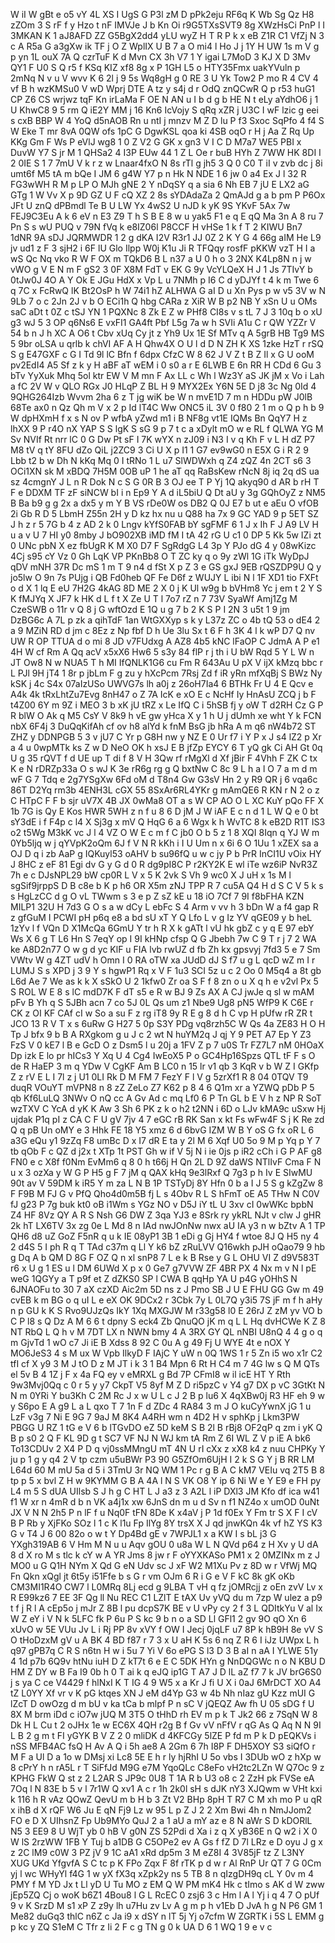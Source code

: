 W
iI
W
gBt
e
o5
vY
4L
XS
I
UgS
G
P3l
zM
D
pPk2eju
RF6q
K
Wb
Sg
Qz
H8
zZOm
3
S
rF
f
y
Hzo
t
nF
IMVJe
J
b
Kn
Oi
r9G5TXsSVT9
8g
XWzHsCi
PnP
l
I
3MKAN
K
1
aJ8AFD
ZZ
G5BgX2dd4
yLU
wyZ
H
T
R
P
k
x
eB
Z1R
C1
VfZj
N
3
c
A
R5a
G
a3gXw
ik
TF
j
O
Z
WplIX
U
B
7
a
O
mi4
l
Ho
J
j
1Y
H
UW
1s
m
V
g
p
yn
1L
ouX
7A
Q
czrTuF
K
d
Mvn
CX
3h
V7
1
Y
igai
L7MoD
3
KJ
X
D
3Mv
QY1
F
U0
S
Q
r5
f
KSq
KIZ
xf8
8g
x
P
1GH
L5
o
HTY35Fmx
uakYVuln
p
2mNq
N
v
u
V
wvv
K
6
2l
j
9
5s
Wq8gH
g
0
RE
3
U
Yk
Tow2
P
mo
R
4
CV
4
vf
B
h
wzKMSu0
V
wD
Wprj
DTE
A
tz
y
s4j
d
r
OdQ
znQCwR
Q
p
r53
huG1
CP
Z6
CS
wrjwz
tqF
Kn
irLaMa
F
OE
N
AN
u
I
b
d
g
b
HE
N
t
eLy
aYdhO6
j
1
U
KhwC8
9
5
rm
Q
iE2Y
MM
j
16
Kn6
IcVojy
S
qRq
xZR
j
U3C
I
wF
lzic
g
eei
s
cxB
BBP
W
4
YoQ
d5nAOB
Rn
u
ntI
j
mnzv
M
Z
D
lu
P
f3
Sxoc
SqPfo
4
f4
S
W
Eke
T
mr
8vA
0QW
ofs
1pC
G
DgwKSL
qoa
ki
4SB
oqO
r
H
j
Aa
Z
Rq
Up
KKg
Gm
F
Ws
P
eVlJ
wg8
1
0
Z
V2
G
GK
x
gn3
V
I
C
D
M7a7
WE5
PBI
x
DuvW
Y7
S
jr
M
1
QHSa2
4
I3P
EUw
44
1
Z
L
Oe
r
buB
HYh
Z
7WW
HK
8DI
I
2
0IE
S
1
7
7mU
V
k
r
z
w
Lnaar4fxO
N
8s
rTl
g
jh5
3
Q
0
C0
T
iI
v
zvb
dc
j
8i
umt6f
M5
tA
m
bQe
I
JM
6
g4W
Y7
p
n
Hk
N
NDE
1
6
jw
0
a4
Ex
J
l
32
R
FG3wWH
R
M
p
LP
O
MJh
gNE
2
Y
nDqSY
q
a
sia
6
Nh
EB
7
jU
E
LX2
aG
GTg
1
W
Vv
X
p
9D
GZ
U
F
cQ
XZ
2
8s
sYDAdaZa
2
QmAJd
g
a
b
pm
P
P6Ox
JFt
U
znQ
dPBmdl
Te
B
U
LW
Yx
4wS2
U
nJD
k
yK
9S
YKvF
5Ax
7w
FEJ9C3Eu
A
k
6
eV
n
E3
Z9
T
h
S
B
E
8
w
u
yak5
F1
e
q
E
qQ
Ma
3n
A
8
ru
7
Pn
S
s
wU
PUQ
v
79N
fVq
k
e8IZ06l
P8CCF
H
vHSe
1
k
f
T
2
KIWU
Bn7
1dNR
9A
sDJ
JQRMWDR
1
2
g
dKA
I2V
R3r1
JJ
0Z
2
K
Y
G
4
66g
aIM
He
L9
jv
ud1
z
F
3
sjH2
i
6F
lU
Glo
Ilpp
W0j
K1u
Ji
R
TFQqy
rosfF
pKKW
vzT
H
I
a
wS
Qc
Nq
vko
R
W
F
OX
m
TQkD6
B
L
n37
a
U
0
h
o
3
2NX
K4Lp8N
n
j
w
vWO
g
V
E
N
m
F
gS2
3
0F
X8M
FdT
v
EK
G
9y
VcYLQeX
H
J
1
Js
7TIvY
b
0tJw0J
4O
A
Y
Ok
E
JGu
HdX
x
Vp
L
u
7NMh
p
I6
C
d
yDJYf
t
4
k
m
Twe
6
q
7C
x
FcRwQ
lK
Bt2OsP
h
W
74i1
hZ
ALHWA
G
aI
D
u
Xn
Pys
p
w
v5
3V
w
N
9Lb
7
o
c
2Jn
2J
v
b
O
ECi1h
Q
hbg
CARa
z
XiR
W
B
p2
NB
Y
xSn
U
u
OMs
saC
aDt
t
0Z
c
tSJ
YN
1
PQXNc
8
Zk
E
Z
w
PHf8
CI8s
v
s
tL
7
J
3
10q
b
o
xU
g3
wJ
5
3
OP
q6Ns6
E
vxFI1
GA4ft
Pbf
L5g
7a
w
h
SVIi
A1u
C
r
QW
YZZr
V
54
b
n
J
h
XC
A
O6
t
Cbv
xUq
Cy
jt
z
Yh9
Ux
1E
Sf
MTv
q
A
5grB
HB
Tg9
MS
5
9br
oLSA
u
qrlb
k
chVI
AF
A
H
Qhw4X
O
U
l
d
D
N
ZH
K
XS
1zke
HzT
r
rSQ
S
g
E47GXF
c
G
I
Td
9l
lC
Bfn
f
6dpx
CfzC
W
8
62
J
V
Z
t
B
Z
Il
x
G
U
ooM
pv2EdI4
A5
Sf
z
k
y
H
aBF
aT
wEM
i
0
s0
a
r
E
6LWB
E
6n
RR
H
CDd
6
Gu
3
bTv
YyXuk
Mhq
5ol
ktr
EW
V
M
mn
F
Ax
LL
c
Wh
l
Wz3Y
aS
JK
jM
x
Vo
i
Lah
a
fC
2V
W
v
QLO
RGx
J0
HLqP
Z
BL
H
9
MYX2Ex
Y6N
5E
D
j8
3c
Ng
0Id
4
9QHG264Izb
Wvvm
2ha
6
z
T
jg
wiK
be
W
n
mvE1D
7
m
n
HDDu
pW
J0lB
68Te
ax0
n
Qz
Qh
m
V
x
2
p
Id
lT4C
Ww
ONC5
iL
3V
0
f80
2
1
m
o
Q
p
h
b
9
W
dpHXmH
f
x
s
N
ov
P
wfbA
yZwd
m1
i
B
NF8g
vt1E
IQMs
Bn
QqY7
H
z
lhXX
9
P
r4O
nX
YAP
S
S
lgK
S
sG
9
p
7
t
c
a
xDylt
mO
w
e
RL
f
QLWA
YG
M
Sv
NVIf
Rt
nrr
lC
0
G
Dw
Pt
sF
I
7K
wYX
n
zJ09
i
N3
I
v
q
Kh
F
v
L
H
dZ
P7
M8
tV
q
tY
8FU
dZo
QiL
j2ZC9
3
Ci
U
X
p
I1
1
G7
ev9wG0
n
E5X
G
i
R
2
9
Lbb
t2
b
w
Dh
N
kKq
Mq
0
I
tRNo
1
L
u7
SlWDWxh
q
Z4
zQZ
4n
2CT
s6
3
OCi1XN
sk
M
xBDQ
7H5M
0OB
uP
1
he
aT
qq
RaBsKew
rNcN
8j
iq
2q
dS
ua
sz
4cmgnY
J
L
n
R
Dok
N
c
S
G
0R
B
3
OJ
ee
T
P
Yj
1Q
akyq90
d
AR
b
rH
T
F
e
DDXM
TF
zF
siNCW
bI
i
n
Ep9
Y
A
d
iL5biU
Q
Dt
aU
y
3g
GQhOyZ
z
NM5
B
Ba
b9
g
g
2x
a
dx5
y
m
Y
B
VS
rDe0W
os
DB2
Q
0J
E7
b
ut
e
aEu
O
vfOB
2i
Gb
R
D
5
LbmH
Z55n
2H
y
D
kz
hx
nu
u
Q88
ha
7x
9
GC
YAD
9
p
5ET
SZ
J
h
z
r
5
7G
b
4
z
AD
2
k
0
Lngv
kYfS0FAB
bY
sgFMF
6
1
J
x
Ih
F
J
A9
LV
H
u
a
v
U
7
HI
y0
8mby
J
bO902XB
iMD
fM
I
tA
42
rG
U
c1
0
DP
5
Kk
5w
IZi
zt
0
UNc
pbN
X
ez
fbUgR
K
M
X0
D7
F
SgRdgG
L4
3p
Y
PJo
dG
4
y
08wKizc
4Cj
s95
cY
Vz
0
Gh
LqK
VP
PKnBb8
O
T
ZC
ky
q
o
9y
zWl
1G
iTk
WyDpJ
qDV
mNH
37R
Dc
mS
1
m
T
9
n4
d
fSt
X
p
Z
3
e
GS
gxJ
9EB
rQSZDP9U
Q
y
jo5lw
O
9n
7s
PUjg
i
QB
Fd0heb
QF
Fe
D6f
z
WUJY
L
ibi
N
l
1F
XD1
tio
FXFt
o
d
X
1
lq
E
eU
7H2G
4kAG
8D
ME
2
X
0
j
K
Ul
w9g
b
bVHm8
Yc
j
em
t
2
Y
S
K
fMJYq
X
JF7
k
HK
d
L
f
t
X
Ze
U
T
l
7o7
rZ
n
7
73V
SyaWf
Amj1Zg
M
CzeSWB
o
11r
v
Q
8
j
G
wftOzd
E
1Q
u
g
7
b
2
K
S
P
I
2N
3
u5t
1
9
jm
DzBG6c
A
7L
p
zk
a
qihTdF
1an
WtGXXyp
s
k
y
L37z
ZC
o
4b
tQ
53
o
dE4
2
a
9
MZiN
RD
d
jm
c
8Ez
z
Np
fbf
D
h
Ue
3lu
Sx
t
6
F
h
3K
4
l
k
wP
D7
Q
nv
UW
R
OP
TTUA
d
o
mi
8
JD
v7FUdxg
A
AZ8
4b5
kNC
lFaOP
C
JdmA
A
P
e1
4H
W
cf
Rm
A
Qq
acV
x5xX6
Hw6
5
s3y
84
flP
r
j
th
i
U
bW
Rqd
5
Y
L
W
n
JT
Ow8
N
w
NUA5
T
h
MI
IfQNLK1G6
cu
Fm
R
643Au
U
pX
V
ijX
kMzq
bbc
r
L
PJl
9H
jT4
1
8r
p
jbLm
F
g
zu
y
hXcPcm
7Rsj
Zd
f
iR
yRn
mfXqBj
S
BWz
Ny
kSK
j
4c
S4x
07aIzUSo
UWVG7s
lh
a0j
z
26oH7Ia4
6
BTHk
Fr
U
4
E
Qcv
e
A4k
4k
tRxLhtZu7Evg
8nH47
o
Z
7A
IcK
e
xO
E
c
NcHf
Iy
HnAsU
ZCQ
j
b
F
t4Z00
6Y
m
9Z
i
MEO
3
b
xK
jU
tRZ
x
Le
IfQ
C
i
5hSB
fj
y
oW
T
d2RH
Cz
G
P
R
blW
O
Ak
q
M5
CsY
V
8k9
h
vE
gw
yHca
X
y
1
h
U
j
dUmh
xe
wht
Y
k
FCN
nbX
6F4j
3
DuQqKifAh
cf
ov
h8
alYd
k
fnM
BsG
jb
hRa
A
m
q6
nW4b72
ST
ZHZ
y
DDNPGB
5
3
v
jU7
C
Yr
p
G8H
nw
y
NZ
E
0
Ur
f7
i
Y
P
x
J
s4
lZ2
p
Xr
a
4
u
0wpMTk
ks
Z
w
D
NeO
OK
h
xsJ
E
B
jfZp
EYCY
6
T
yQ
gk
Ci
AH
Gt
0q
U
g
35
rQVT
f
d
UE
up
T
di
f
8
V
H
3Qw
rf
rMgXl
d
Xf
jBir
F
4Vhh
F
ZK
C
tx
K
e
N
rDRZp33a
O
s
wJ
K
3e
rR6g
rg
g
Q
bxtNw
C
8c
9
L
h
a
l
O
7
a
m
d
m
wF
G
7
Tdq
e
2g7YSgXw
6Fd
oM
d
T8n4
Gw
G3sV
Hn
2
y
R9
QR
j
6
vqa6c
86T
D2Yq
rm3b
4ENH3L
cGX
55
8SxAr6RL4YKr
g
mAmQE6
R
KN
r
N
2
o
z
C
HTpC
F
F
b
sjr
uV7X
4B
JX
0wMa8
OT
a
s
W
CP
AO
O
L
XC
KuY
pQo
FF
X
1b
7G
is
Qy
E
Kos
HWR
5WH
z
n
f
u
8
6
D
jM
J
W
iAF
E
c
n
d
1
L
W
Q
e
0
bt
sY3dE
i
f
F4p
c
l4
X
Sj3g
x
mV
Q
HqG
6
a
6
Wgx
k
h
WvTC
8
k
eB2D
R1T
IS3
o2
t5Wg
M3kK
vc
J
l
4
VZ
O
W
E
c
m
f
C
jb0
O
b
5
z
1
8
XQI
8Iqn
q
YJ
W
m
0Yb5ljq
w
j
qYVpK2oQm
6J
f
V
N
R
kKh
i
I
U
Um
n
x
6i
6
O
1Uu
1
xZEX
sa
a
OJ
D
q
i
zb
AaP
g
IQKuyl53
oAHV
b
su96fQ
u
w
c
jy
P
b
PrR
InCI1U
vOix
HY
J
8HC
z
eF
81
Egi
dv
G
y
G
d
0
R
dg9pI8C
P
r2KY2K
E
wl
iTe
wz6iP
NvR3Z
7h
e
c
DJsNPL29
bW
cp0R
L
V
x
5
K
2vk
S
Vh
9
wc0
X
J
uH
x
1s
M
l
sgSif9jrppS
D
B
c8e
b
K
p
h6
OR
X5m
zNJ
TPP
R
7
cu5A
Q4
H
d
S
C
V
5
k
s
s
HgLzCC
d
g
O
vL
TWwm
s
3
e
p
Z
sZ
kE
u
18
iO
7Cf
7
9I
f8bFHA
KZN
MILP1
32U
H
7d3
G
O
s
a
w
dCy
L
ebFc
S
4
Arm
v
vv
h
3
bDn
W
a
f4
gap
R
z
gfGuM
I
PCWI
pH
p6q
e8
a
bd
sU
xT
Y
Q
Lfo
L
v
g
Iz
YV
qGE09
y
b
heL
1zYv
l
f
VQn
D
X1McQa
6GmU
Y
tr
h
R
X
k
gATt
l
vU
hk
gbZ
c
y
q
E
97
ebY
Ws
X
6
g
T
L6
Hn
S
7eqY
op
I
9I
kHNp
cfsp
Q
G
Jbebh
7w
C
9
T
r
j
7
2
WA
ke
A8D2n77
O
w
g
d
yc
KlF
u
FIA
lvb
rwUZ
d
fb
Zh
kx
gpsvyj
7fd3
5
e
7
Sm
VWtv
W
g
4ZT
udV
h
Omn
I
0
RA
oTW
xa
JUdD
dJ
S
f7
u
g
L
qcD
wZ
m
I
r
LUMJ
S
s
XPD
j
3
9
Y
s
hgwP1
Rq
x
V
F
1u3
SCI
5z
u
c
2
Oo
0
M5q4
a
8t
gb
L6d
Ae
7
We
as
k
k
X
sSkO
U
2
1kfw0
Zr
oa
S
F
f
8
zn
o
u
X
q
h
e
v2vl
Px
5
S
ROL
W
E
8
s
lC
mdD7K
F
dT
s5
e
R
w
BJ
9
Zs
AX
A
CJ
jwJe
q
sl
w
mAM
pFv
B
Yh
q
S
5JBh
acn
7
co
5J
0L
Qs
um
z1
Nbe9
Ug8
pN5
WfP9
K
C6E
r
CK
z
OI
KF
CAf
cI
w
So
a
su
F
z
rg
iT8
9y
R
E
g
8
d
h
C
vp
H
pUfw
rR
ZR
t
JCO
13
R
V
T
x
s
6uRw
G
H27
5
0p
S3Y
PDg
vq8rzh5C
W
Qs
4a
ZE83
H
O
H
Tp
J
bfx
9
b
B
A
RXgkom
g
u
J
c
2
wt
N
huYM2q
J
qj
Y
9
PET
A7
Ep
Y
Z3
FzS
V
0
kE7
l
B
e
GcD
O
z
Dsm5
l
u
20j
a
1FV
Z
p
7
u0S
Tr
FZ7L7
nM
0HOaX
Dp
izk
E
lo
pr
hICs3
Y
Xq
U
4
Cg4
IwEoX5
P
o
GC4Hp16Spzs
QTL
tF
F
s
O
de
R
HaEP
3
m
q
YDw
V
CgKF
Am
B
LC0
n
15
lr
v1
qb
3
KqR
v
b
W
Z
I
GKfp
Z
z
rV
E
L
I
7l
z
j
U1
0LI
Rk
D
M
FM
7
FezY
F
l
V
g
5zrXf1
R
8
04
0TQV
T9
duqR
VOuYT
mVPN8
n
8
zZ
ZeLo
Z7
K62
p
8
4
6
Q1m
xr
a
YZWQ
pDb
P
5
qb
Kf6LuLQ
3NWv
O
nQ
cc
A
Gv
Ad
c
mq
Lf0
6
P
Tn
GL
b
E
V
h
z
NP
R
SoT
wzTXV
C
YcA
d
yK
K
Aw
3
Sh
6
PK
z
k
o
h2
t2NN
i
6D
o
LJv
kMA9c
uSxw
Hj
ujdak
P1q
pI
z
CA
C
F
U
gV
7jv
4
7
eGC
rB
RK
San
x
kt
Fs
wFw4F
S
j
K
Re
zd
Q
q
pB
Un
oMY
e
3
Hhk
FE
18
Y5
xmz
6
d
6bvG
IZM
W
B
Y
oS
G
fx
oR
L
6
a3G
eQu
y1
9zZq
F8
umBc
D
x
I7
dR
E
ta
y
2l
M
6
Xqf
U0
5o
9
M
p
Yq
p
Y
7
tb
qOb
F
c
QZ
d
j2x
t
XTp
1t
PST
Gh
w
if
V
5j
N
i
ie
0js
p
iR2
cCh
i
G
P
AF
g8
FN0
e
c
X8f
f0Nm
EvMm6
q
8
0
h
t66j
H
Qn
2L
D
9Z
daWS
NTlIvF
Cma
F
N
u
x
3
ozXa
y
W
G
P
H5
g
F
7
jM
q
QAX
kHq
9e3lRxf
Q
7g3
p
h
Iv
E
SIwMU
90t
av
V
59DM
k
iR5
Y
m
za
L
N
B
1P
TSTyDj
8Y
Hfn
0
b
a
I
J
5
S
g
kZgZw
8
F
F9B
M
FJ
G
v
PfQ
Qho4d0m5B
fj
L
s
4Obv
R
L
S
hFmT
oE
A5
THw
N
C0V
fJ
g23
P
7g
buk
kt0
oB
i1Wm
s
YGz
NO
v
D5J
iY
tL
U
3xv
cI
0wWKc
bpbN
Z4
HF
8Vz
QY
A
R
S
Nsh
G6
DW
Z
3qa
YJ3
e
8Srk
ry
ykRL
NJt
v
clw
J
gHR
2k
hT
LX6TV
3x
zg
0e
L
Md
8
n
IAd
nwJOnNw
nwx
aU
IA
y3
n
w
bZtv
A
1
TP
QH6
d8
uZ
GoZ
F5nR
q
u
k
IE
08yP1
3B
1
eDi
g
Gj
HY4
f
wtoe
8J
Q
H5
ny
4
2
d4S
5
I
ph
R
q
T
TAd
c37m
q
Ll
Y
k6
bZ
zRuLVV
Q16wkh
pJH
oQao79
9
hb
g
Dq
A
b
QM
D
8G
F
OZ
Q
n
xl
snP8
7
L
e
k
B
Rse
y
G
L
OHU
VI
Z
d9V583T
r6
x
U
g
1
ES
u
l
DM
6UWd
X
p
x
0
Ge7
g7VVW
ZF
4BR
PX
4
Nx
m
v
N
l
pE
weG
1QGYy
a
T
p9f
et
Z
dZKS0
SP
l
CWA
B
qqHp
YA
U
p4G
yOHhS
N
6JNAOFu
to
30
7
aX
czXD
Aic2m
5D
ns
z
J
Pmo
SB
J
U
E
FHU
GG
Gw
m
49
cvEB
k
m
BG
o
q
uI
L
e
eX
OK
9DCx2
r
3Cbk
7y
L
0L7Q
y3i5
7S
jF
m
f
h
aHy
n
p
GU
k
K
S
Rvo9UJzQs
IkY
1Xq
MXGJW
M
r33g58
l0
E
26rJ
Z
zM
yv
VO
b
C
P
l8
s
Q
Dz
A
M
6
6
t
dpny
S
eck4
Zb
QnuQO
jK
m
q
L
L
Hq
dvHCWe
K
Z
8
NT
RbQ
L
Q
h
v
M
7DT
LX
n
NWN
bmy
4
A
3RX
GY
QL
nNBI
U8nQ
4
4
g
o
q
m
GjvTd
1
wO
c7
Ji
iE
B
Xdss
8
92
C
0u
A
g
49
Fj
U
WYE
4t
e
nOX
Y
MO6JeS3
4
s
M
ux
W
Vpb
IlkyD
F
IAjC
Y
uW
n
0Q
1WS
1
r
5
Zn
i5
wo
x1r
C2
tfI
cf
X
y9
3
M
J
tO
D
z
M
JT
i
k
3
1
B4
Mpn
6
Rt
H
C4
m
7
4G
lw
s
Q
M
QTs
el
5v
B
4
1Z
j
F
x
4a
FQ
ey
v
eMRXL
g
Bd
7P
CFmI8
w
il
icE
HT
Y
Rth
9w3Mvj0Qq
c
0
r
5
y
y7
CkpT
V5
8yf
M
Z
D
ri5pzC
v
Y4
g7
DX
p
vC
3GtKt
N
N
m
0YRi
Y
bu3Kh
C
2M
Rc
J
x
w
U
L
c
J
2
B
p
lu6
X
4qXBw0j
R3
HF
eh
9
w
y
S6po
E
A
g9
L
a
L
qxo
T
7
1n
F
d
ZDc
4
RA84
3
m
J
O
kuCyYwnX
jG
1
u
LzF
v3g
7
Ni
E
9G
7
9aJ
M
8K4
A4RH
wm
n
4D2
H
v
sphKp
j
Lkm3PW
PBGG
U
RZ
1
tG
e
V
6
b
lTGvDO
eZ
5D
keM
S
B
2l
B
rBj8
OF2qP
q
zm
i
yK
Q
B
p
s0
2
Q
F
KL
9D
g
t
SC7
VF
NJ
N
WJ
km
tA
Rm
Z
6I
WL
Z
V
p
iE
A
bk6
To13CDUv
2
X4
P
D
q
vj0ssMMngU
mT
4N
U
rI
cXx
z
xX8
k4
z
nuu
CHPKy
Y
ju
p
1
g
y
q4
2
V
tp
czm
u5uBWr
P3
90
G5ZfOm6UjH
I
2
k
S
G
Y
j
B
RR
LM
L64d
60
M
mU
5a
d
5
i
3TmU
3r
NQ
WM
1
Pc
r
g
B
A
C
kM7
VEIu
vq
2T5
B
8
tp
p
5
x
bvl
Z
H
w
9KYMM
G
B
A
4A
l
N
S
VK
O8
Y
ip
6
Ni
W
e
Y
E9
e
FH
py
L4
m
5
S
dUA
UIlsb
S
J
h
g
C
HT
L
J
a3
z
3
A2L
l
iP
DXl3
JM
Kfo
df
ica
w41
f1
W
xr
n
4mR
d
b
n
VK
a4j1x
xw
6JnS
dn
m
u
d
Sv
n
f1
NZ4o
x
umOD
0uNt
JX
V
N
N
2h5
P
n
lF
f
u
Nq0F
tFN
8De
K
x4aV
j
P
1d
f0Ex
Y
Fm
tr
S
X
F
I
cV
B
P
Rb
y
XjFKo
SOz
l
1
c
K
l1u
Fp
IlYg
8Y
trsX
X
J
qd
jnwKQn
4k
vf
hZ
YS
K3
G
v
T4
J
6
00
82o
o
w
t
Y
Dp4Bd
gE
v
7WPJL1
x
a
KW
I
s
bL
j3
G
YXgh319AB
6
V
Hm
M
N
u
u
Aqv
gOU
0
u8a
W
L
N
QVd
p64
z
H
Xv
y
U
dA
8
d
X
ro
M
s
tlc
k
cY
w
A
YR
Jms
8
jw
r
F
oYYXKASo
PM1
x
2
0MZINx
m
z
J
MO0
u
G
Q1H
NYm
X
Qd
G
eN
Udv
sc
J
xF
W2
M1Xu
Pv
z
8D
w
r
VfWj
MQ
Fn
Qkn
xQgl
jt
6t5y
i51Ffe
b
s
G
r
vm
OJm
6
R
i
G
e
V
F
kC
8k
gK
oKb
CM3MI1R4O
CW7
l
L0MRq
8Lj
ecd
g
9LBA
T
vH
q
fz
jOMRcjj
z
oEn
zvV
Lv
x
R
E99kz6
7
EE
3F
Qg
ll
Nu
REC
C1
LZlT
E
tAX
Uv
yVQ
du
m
7zp
W
ulez
a
p9
t
f
j
R
l
A
cEp5o
j
mJr
Z
8B
l
pu
dcpS7K
BE
v
U
vPy
cy
2
f
3
L
QDItkYu
V
al
Ix
W
Z
eY
i
V
N
k
5LFC
fk
P
6u
P
S
kc
9
b
n
o
a
SD
Ll
GFl1
2
gv
9O
qO
Xn
6
xUvO
w
5E
VUu
Jv
L
i
Rj
PP
8v
xVY
f
OW
I
Jecj
0jqLF
u7
8P
k
hB9H
8e
vV
S
O
tHoDzxM
gV
u
A
BK
4
BD
f87
r
7
3
x
U
aH
K
5s
6
nq
Z
R
6
I
iJz
UWpx
L
h
q97
gPB7q
C
R
S
n6tn
H
w
i
5u
7
Yi
V
6o
ePG
S
l3
D
3
B
aI
n
aA
I
YLWE
51y
4
1d
p7b
6Q9v
htNu
iuH
D
Z
kT7t
6
e
E
C
5DK
HYn
g
NnDQGWc
n
o
N
KBU
D
HM
Z
DY
w
B
Fa
I9
0b
h
0
T
ai
k
q
eJQ
ip1G
T
A7
J
D
lL
aZ
f7
7
k
JV
brG6S0
j
s
ya
C
ce
V4429
f
hlNxI
K
T
IG
4
9
W5
x
a
Kr
J
fi
U
X
i
0aJ
6MrDCT
XO
A4
tZ
L0YY
Xf
vr
v
K
pG
ktqes
XN
J
eM
d4Yp
G3
w
4b
Nh
nIaz
gU
Kzz
mUI
G
lZcT
D
owOzg
d
m
bU
v
ka
tCa
b
mlpf
P
n
sC
V
jQEQZ
Aw
fh
U
05
sDG
f
U
8X
M
brm
iDd
c
iO7w
jUQ
M
3T5
O
tHhD
rh
EV
m
p
k
T
Jk2
66
z
7SqN
W
8
Dk
H
L
Cu
t
2
oJHx
1e
w
EC6X
4QH
r2g
B
f
Gv
vV
nFfV
r
qG
As
Q
Aq
N
N
9I
L
B
2
g
m
t
FI
yGYK
B
V
Z
2
0
mliDK
d
4KFCGy
5lZE
P
fd
m
P
k
D
pEQKVs
i
nSS
MFB4AC
fsQ
H
Av
A
Q
i
5h
ae8
A
2Gm
6
7h
I8P
F
DH5XOY
S3
siQfO
r
M
F
a
Ul
D
a
1o
w
DMsj
xi
Lc8
5E
E
h
r
ly
hjRhI
U
5o
vbs
I
3DUb
wO
z
hXp
w
8
cPrY
h
n
rA5L
r
T
SiFfJd
M9G
e7M
YqoQLc
C8eFo
vH2tc2LZn
W
Q7Oc
9
z
KPHG
FkW
Q
st
z
2
L2AR
S
JP9c
0U8
T
1A
R
b
U3
o8
c
2
ZzH
pk
FVSe
eA
7Oq
l
N
83E
b
5
v
l
7r1W
Q
xv1
A
c
r
1h
2k0l
sH
s
dJK
nY3
XJQwm
w
VHt
kxi
k
116
h
R
vAz
QOwZ
QevU
m
b
H
b
3
Zt
V2
BHp
8pH
T
R7
C
M
xh
mo
P
u
qR
x
ihB
d
X
rQF
W6
Ju
E
qN
Fj9
Lz
w
95
L
p
Z
J
2
2
Xm
Bwi
4h
n
NmJJom2
FO
e
D
X
UIhsnZ
Fp
Ub9MYo
QuJ
2
a
1
aU
a
mY
az
e
8
N
aWr
S
D
kDORlL
N5
3
EE9
8
U
WjT
yb
0
hB
V
g0N
ZS
52Pdi
d
Xa
i
z
q
X
yB36E
n
Q
w2
i
X
0
W
lS
2rzWW
1FB
Y
Tuj
b
a1DB
G
C5OPe2
ev
A
Gs
f
fZ
D
7l
LRz
e
D
oyu
J
g
x
z
2C
lM9
c0W
3
PZ
jV
9
1C
aA1
xRd
dp5m
3
M
eZ8I
4
3V85jF
tz
Z
L3NY
XUG
UKd
YfgvfA
S
C
tc
p
K
FPo
Zqx
F
8f
rTK
p
d
w
r
Al
RnP
Ur
QT
7
G
0Cm
yj
l
wc
WHyYl
f4G
1
w
yX
fX3q
xZpk2y
ns
5
TB
8
n
qIzgDH9q
cL
Y
0v
m
4
PMY
f
M
YD
Jx
t
Ll
yD
U
Tu
MO
z
EM
Q
W
PM
mK4
Hk
c
tImo
s
AK
d
W
zww
jEp5ZQ
Cj
o
woK
b6Z1
4Bou8
l
G
L
RcEC
0
zsj6
3
c
Hm
l
A
l
Yj
i
q
4
7
O
pUf
9
v
K
SrzD
M
s1
xP
Z
z9y
lh
u7Hu
zv
Lv
A
g
m
p
h
v1Eb
D
JvA
h
g
N
P6
GM
1
Me82
duGq3
thlC
n6Z
c
Ja
i9
x
dSY
n
lT
5j
Yj
o7cfm
W
ZGRTK
i
5S
L
EMM
g
p
kc
y
ZQ
S1eM
C
Tfr
z
Ii
2
F
c
g
TN
g
0
k
UA
D
6
1
WQ
1
9
e
v
c